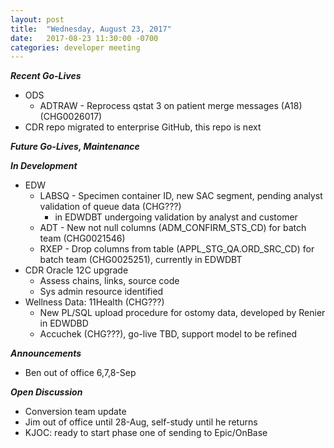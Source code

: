 ```yaml
---
layout: post
title:  "Wednesday, August 23, 2017"
date:   2017-08-23 11:30:00 -0700
categories: developer meeting
---
```

**_Recent Go-Lives_**
* ODS
	* ADTRAW - Reprocess qstat 3 on patient merge messages (A18) (CHG0026017)
* CDR repo migrated to enterprise GitHub, this repo is next

**_Future Go-Lives, Maintenance_**

**_In Development_**
* EDW
	* LABSQ - Specimen container ID, new SAC segment, pending analyst validation of queue data (CHG???)
     	* in EDWDBT undergoing validation by analyst and customer
	* ADT -  New not null columns (ADM_CONFIRM_STS_CD) for batch team (CHG0021546)
	* RXEP - Drop columns from table (APPL_STG_QA.ORD_SRC_CD) for batch team (CHG0025251), currently in EDWDBT
* CDR Oracle 12C upgrade
	* Assess chains, links, source code
  	* Sys admin resource identified
* Wellness Data: 11Health (CHG???)
	* New PL/SQL upload procedure for ostomy data, developed by Renier in EDWDBD
	* Accuchek (CHG???), go-live TBD, support model to be refined

**_Announcements_**
* Ben out of office 6,7,8-Sep



**_Open Discussion_**
* Conversion team update
* Jim out of office until 28-Aug, self-study until he returns
* KJOC: ready to start phase one of sending to Epic/OnBase
